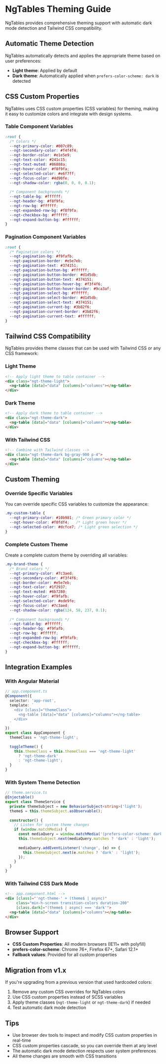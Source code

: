 # NgTables Theming Guide

NgTables provides comprehensive theming support with automatic dark mode detection and Tailwind CSS compatibility.

## Automatic Theme Detection

NgTables automatically detects and applies the appropriate theme based on user preferences:

- **Light theme**: Applied by default
- **Dark theme**: Automatically applied when `prefers-color-scheme: dark` is detected

## CSS Custom Properties

NgTables uses CSS custom properties (CSS variables) for theming, making it easy to customize colors and integrate with design systems.

### Table Component Variables

```css
:root {
  /* Colors */
  --ngt-primary-color: #007c89;
  --ngt-secondary-color: #f4f4f4;
  --ngt-border-color: #e1e5e9;
  --ngt-text-color: #241c15;
  --ngt-text-muted: #86888a;
  --ngt-hover-color: #f8f9fa;
  --ngt-selected-color: #e6f7ff;
  --ngt-focus-color: #4d90fe;
  --ngt-shadow-color: rgba(0, 0, 0, 0.1);
  
  /* Component backgrounds */
  --ngt-table-bg: #ffffff;
  --ngt-header-bg: #f8f9fa;
  --ngt-row-bg: #ffffff;
  --ngt-expanded-row-bg: #f8f9fa;
  --ngt-checkbox-bg: #ffffff;
  --ngt-expand-button-bg: #ffffff;
}
```

### Pagination Component Variables

```css
:root {
  /* Pagination colors */
  --ngt-pagination-bg: #f9fafb;
  --ngt-pagination-border: #e5e7eb;
  --ngt-pagination-text: #374151;
  --ngt-pagination-button-bg: #ffffff;
  --ngt-pagination-button-border: #d1d5db;
  --ngt-pagination-button-text: #374151;
  --ngt-pagination-button-hover-bg: #f3f4f6;
  --ngt-pagination-button-hover-border: #9ca3af;
  --ngt-pagination-select-bg: #ffffff;
  --ngt-pagination-select-border: #d1d5db;
  --ngt-pagination-select-text: #374151;
  --ngt-pagination-current-bg: #3b82f6;
  --ngt-pagination-current-border: #3b82f6;
  --ngt-pagination-current-text: #ffffff;
}
```

## Tailwind CSS Compatibility

NgTables provides theme classes that can be used with Tailwind CSS or any CSS framework:

### Light Theme

```html
<!-- Apply light theme to table container -->
<div class="ngt-theme-light">
  <ng-table [data]="data" [columns]="columns"></ng-table>
</div>
```

### Dark Theme

```html
<!-- Apply dark theme to table container -->
<div class="ngt-theme-dark">
  <ng-table [data]="data" [columns]="columns"></ng-table>
</div>
```

### With Tailwind CSS

```html
<!-- Combine with Tailwind classes -->
<div class="ngt-theme-dark bg-gray-900 p-4">
  <ng-table [data]="data" [columns]="columns"></ng-table>
</div>
```

## Custom Theming

### Override Specific Variables

You can override specific CSS variables to customize the appearance:

```css
.my-custom-table {
  --ngt-primary-color: #10b981; /* Green primary color */
  --ngt-hover-color: #f0fdf4;   /* Light green hover */
  --ngt-selected-color: #dcfce7; /* Light green selection */
}
```

### Complete Custom Theme

Create a complete custom theme by overriding all variables:

```css
.my-brand-theme {
  /* Brand colors */
  --ngt-primary-color: #7c3aed;
  --ngt-secondary-color: #f3f4f6;
  --ngt-border-color: #e5e7eb;
  --ngt-text-color: #1f2937;
  --ngt-text-muted: #6b7280;
  --ngt-hover-color: #f9fafb;
  --ngt-selected-color: #ede9fe;
  --ngt-focus-color: #7c3aed;
  --ngt-shadow-color: rgba(124, 58, 237, 0.1);
  
  /* Component backgrounds */
  --ngt-table-bg: #ffffff;
  --ngt-header-bg: #f9fafb;
  --ngt-row-bg: #ffffff;
  --ngt-expanded-row-bg: #f9fafb;
  --ngt-checkbox-bg: #ffffff;
  --ngt-expand-button-bg: #ffffff;
}
```

## Integration Examples

### With Angular Material

```typescript
// app.component.ts
@Component({
  selector: 'app-root',
  template: `
    <div [class]="themeClass">
      <ng-table [data]="data" [columns]="columns"></ng-table>
    </div>
  `
})
export class AppComponent {
  themeClass = 'ngt-theme-light';
  
  toggleTheme() {
    this.themeClass = this.themeClass === 'ngt-theme-light' 
      ? 'ngt-theme-dark' 
      : 'ngt-theme-light';
  }
}
```

### With System Theme Detection

```typescript
// theme.service.ts
@Injectable()
export class ThemeService {
  private themeSubject = new BehaviorSubject<string>('light');
  theme$ = this.themeSubject.asObservable();
  
  constructor() {
    // Listen for system theme changes
    if (window.matchMedia) {
      const mediaQuery = window.matchMedia('(prefers-color-scheme: dark)');
      this.themeSubject.next(mediaQuery.matches ? 'dark' : 'light');
      
      mediaQuery.addEventListener('change', (e) => {
        this.themeSubject.next(e.matches ? 'dark' : 'light');
      });
    }
  }
}
```

### With Tailwind CSS Dark Mode

```html
<!-- app.component.html -->
<div [class]="'ngt-theme-' + (theme$ | async)" 
     class="min-h-screen transition-colors duration-200"
     [class.dark]="(theme$ | async) === 'dark'">
  <ng-table [data]="data" [columns]="columns"></ng-table>
</div>
```

## Browser Support

- **CSS Custom Properties**: All modern browsers (IE11+ with polyfill)
- **prefers-color-scheme**: Chrome 76+, Firefox 67+, Safari 12.1+
- **Fallback values**: Provided for all custom properties

## Migration from v1.x

If you're upgrading from a previous version that used hardcoded colors:

1. Remove any custom CSS overrides for NgTables colors
2. Use CSS custom properties instead of SCSS variables
3. Apply theme classes (`ngt-theme-light` or `ngt-theme-dark`) if needed
4. Test automatic dark mode detection

## Tips

- Use browser dev tools to inspect and modify CSS custom properties in real-time
- CSS custom properties cascade, so you can override them at any level
- The automatic dark mode detection respects user system preferences
- All theme changes are smooth with CSS transitions
